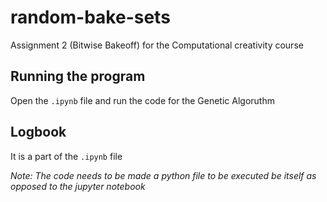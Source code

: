 # random-bake-sets
Assignment 2 (Bitwise Bakeoff) for the Computational creativity course 

## Running the program
Open the `.ipynb` file and run the code for the Genetic Algoruthm

## Logbook

It is a part of the `.ipynb` file

_Note: The code needs to be made a python file to be executed be itself as opposed to the jupyter notebook_
